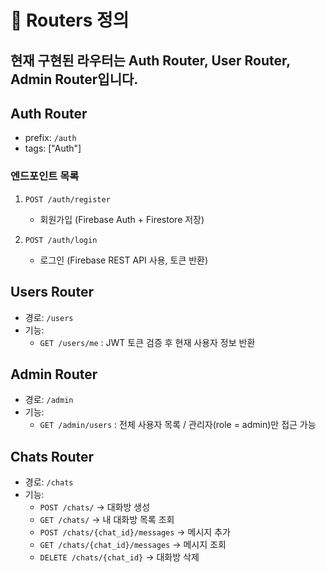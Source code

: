# 📌 Routers 정의

현재 구현된 라우터는 Auth Router, User Router, Admin Router입니다.
---

## Auth Router
- prefix: `/auth`
- tags: ["Auth"]

### 엔드포인트 목록
1. `POST /auth/register`  
   - 회원가입 (Firebase Auth + Firestore 저장)

2. `POST /auth/login`  
   - 로그인 (Firebase REST API 사용, 토큰 반환)

## Users Router
- 경로: `/users`
- 기능:
  - `GET /users/me` : JWT 토큰 검증 후 현재 사용자 정보 반환

## Admin Router
- 경로: `/admin`
- 기능:
  - `GET /admin/users` : 전체 사용자 목록 / 관리자(role = admin)만 접근 가능
## Chats Router
- 경로: `/chats`
- 기능:
  - `POST /chats/` → 대화방 생성
  - `GET /chats/` → 내 대화방 목록 조회
  - `POST /chats/{chat_id}/messages` → 메시지 추가
  - `GET /chats/{chat_id}/messages` → 메시지 조회
  - `DELETE /chats/{chat_id}` → 대화방 삭제
